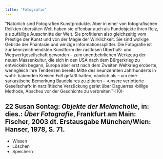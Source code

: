 ```yaml
---
title: 'Fotografie'
---
```


“Natürlich sind Fotografien Kunstprodukte. Aber in einer von fotografischen Relikten übersäten Welt haben sie offenbar auch als Fundobjekte ihren Reiz, als zufällige Ausschnitte der Welt. Sie profitieren also gleichzeitig vom Prestige der Kunst und von der Magie der Wirklichkeit. Sie sind wolkige Gebilde der Phantasie und winzige Informationssplitter. Die Fotografie ist zur kennzeichnendsten Kunstform der rastlosen Überfluß- und Wegwerfgesellschaft geworden – zum unentbehrlichen Werkzeug der neuen Massenkultur, die sich in den USA nach dem Bürgerkrieg zu entwickeln begann, Europa aber erst nach dem Zweiten Weltkrieg eroberte, wenngleich ihre Tendenzen bereits Mitte des neunzehnten Jahrhunderts in wohl- habenden Kreisen Fuß gefaßt hatten, nämlich als – um eine sarkastische Bemerkung Baudelaires zu zitieren – ›unsere verlotterte Gesellschaft‹ in narzißtische Verzückung geriet über Daguerres ›billige Methode, Abscheu vor der Geschichte zu verbreiten’”-!10!-
## **22** Susan Sontag: _Objekte der Melancholie_, in: dies.: _Über Fotografie_, Frankfurt am Main: Fischer, 2003 dt. Erstausgabe München/Wien: Hanser, 1978, S. 71.

* Wissen
* Löschen
* Speichern
